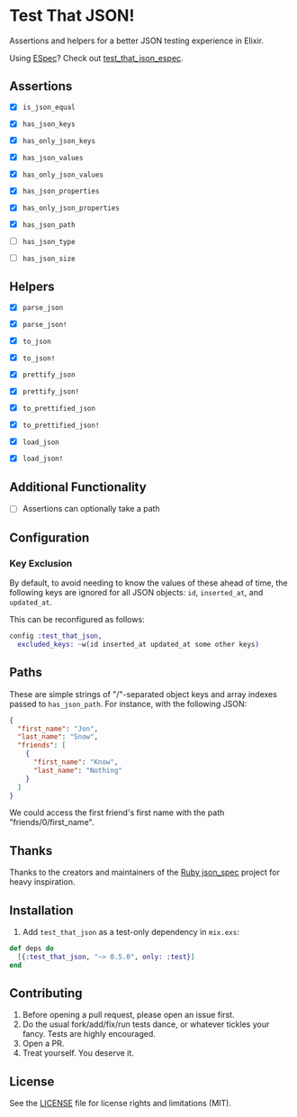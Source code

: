 # Test That JSON!

Assertions and helpers for a better JSON testing experience in Elixir.

Using [ESpec](https://github.com/antonmi/espec)? Check out [test_that_json_espec](https://github.com/facto/test_that_json_espec).

## Assertions

- [x] `is_json_equal`
- [x] `has_json_keys`
- [x] `has_only_json_keys`
- [x] `has_json_values`
- [x] `has_only_json_values`
- [x] `has_json_properties`
- [x] `has_only_json_properties`
- [x] `has_json_path`
- [ ] `has_json_type`
- [ ] `has_json_size`


## Helpers

- [x] `parse_json`
- [x] `parse_json!`
- [x] `to_json`
- [x] `to_json!`
- [x] `prettify_json`
- [x] `prettify_json!`
- [x] `to_prettified_json`
- [x] `to_prettified_json!`
- [x] `load_json`
- [x] `load_json!`


## Additional Functionality

- [ ] Assertions can optionally take a path


## Configuration

### Key Exclusion

By default, to avoid needing to know the values of these ahead of time, the following keys are ignored for all JSON objects: `id`, `inserted_at`, and `updated_at`.

This can be reconfigured as follows:

``` elixir
config :test_that_json,
  excluded_keys: ~w(id inserted_at updated_at some other keys)
```


## Paths

These are simple strings of "/"-separated object keys and array indexes passed to `has_json_path`. For instance, with the following JSON:

``` json
{
  "first_name": "Jon",
  "last_name": "Snow",
  "friends": [
    {
      "first_name": "Know",
      "last_name": "Nothing"
    }
  ]
}
```

We could access the first friend's first name with the path "friends/0/first_name".


## Thanks

Thanks to the creators and maintainers of the [Ruby json_spec](https://github.com/collectiveidea/json_spec) project for heavy inspiration.


## Installation

1. Add `test_that_json` as a test-only dependency in `mix.exs`:

  ```elixir
  def deps do
    [{:test_that_json, "~> 0.5.0", only: :test}]
  end
  ```


## Contributing

1. Before opening a pull request, please open an issue first.
2. Do the usual fork/add/fix/run tests dance, or whatever tickles your fancy. Tests are highly encouraged.
3. Open a PR.
4. Treat yourself. You deserve it.


## License

See the [LICENSE](LICENSE.md) file for license rights and limitations (MIT).
